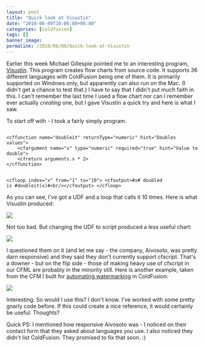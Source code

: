 ```yaml
---
layout: post
title: "Quick look at Visustin"
date: "2010-06-09T10:06:00+06:00"
categories: [coldfusion]
tags: []
banner_image: 
permalink: /2010/06/09/Quick-look-at-Visustin
---
```


Earlier this week Michael Gillespie pointed me to an interesting program, <a href="http://www.aivosto.com/visustin.html">Visustin</a>. This program creates flow charts from source code. It supports 36 different languages with ColdFusion being one of them. It is primarily supported on Windows only, but apparently can also run on the Mac. (I didn't get a chance to test that.) I have to say that I didn't put much faith in this. I can't remember the last time I used a flow chart nor can I remember ever actually <i>creating</i> one, but I gave Visustin a quick try and here is what I saw.
<!--more-->
<p>
To start off with - I took a fairly simply program.
<p>
<code>
&lt;cffunction name="doubleit" returnType="numeric" hint="Doubles values"&gt;
	&lt;cfargument name="x" type="numeric" required="true" hint="Value to double"&gt;
	&lt;cfreturn arguments.x * 2&gt;
&lt;/cffunction&gt;

&lt;cfloop index="x" from="1" to="10"&gt;
	&lt;cfoutput&gt;#x# doubled is #doubleit(x)#&lt;br/&gt;&lt;/cfoutput&gt;
&lt;/cfloop&gt;
</code>
<p>
As you can see, I've got a UDF and a loop that calls it 10 times. Here is what Visustin produced:
<p> 
<img src="https://static.raymondcamden.com/images/v12.png" />
<p>
Not too bad. But changing the UDF to script produced a less useful chart:
<p>
<img src="https://static.raymondcamden.com/images/cfjedi/v22.png" />
<p>
I questioned them on it (and let me say - the company, Aivosoto, was pretty darn responsive) and they said they don't currently support cfscript. That's a downer - but on the flip side - those of making heavy use of cfscript in our CFML are probably in the minority still. Here is another example, taken from the CFM I built for <a href="http://www.coldfusionjedi.com/index.cfm/2010/6/4/Automating-watermarking-of-images-with-ColdFusion">automating watermarking</a> in ColdFusion:
<p>

<img src="https://static.raymondcamden.com/images/cfjedi/automarker.png" />

<p>

Interesting. So would I use this? I don't know. I've worked with some pretty gnarly code before. If this could create a nice reference, it would certainly be useful. Thoughts?

<p>

Quick PS: I mentioned how responsive Aivosoto was - I noticed on their contact form that they asked about languages you use. I also noticed they didn't list ColdFusion. They promised to fix that soon. :)